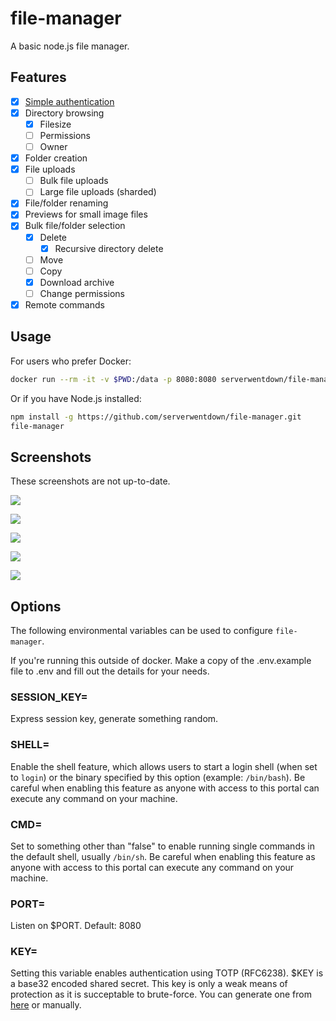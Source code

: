# file-manager

A basic node.js file manager.

## Features

- [x] [Simple authentication](https://github.com/ambrosechua/file-manager#key)
- [x] Directory browsing
  - [x] Filesize
  - [ ] Permissions
  - [ ] Owner
- [x] Folder creation
- [x] File uploads
  - [ ] Bulk file uploads
  - [ ] Large file uploads (sharded)
- [x] File/folder renaming
- [x] Previews for small image files
- [x] Bulk file/folder selection
  - [x] Delete
    - [x] Recursive directory delete
  - [ ] Move
  - [ ] Copy
  - [x] Download archive
  - [ ] Change permissions
- [x] Remote commands

## Usage

For users who prefer Docker:

```zsh
docker run --rm -it -v $PWD:/data -p 8080:8080 serverwentdown/file-manager
```

Or if you have Node.js installed:

```zsh
npm install -g https://github.com/serverwentdown/file-manager.git
file-manager
```

## Screenshots

These screenshots are not up-to-date.

![](https://ambrose.makerforce.io/file-manager/login1.png)

![](https://ambrose.makerforce.io/file-manager/upl2.png)

![](https://ambrose.makerforce.io/file-manager/ls1.png)

![](https://ambrose.makerforce.io/file-manager/rm1.png)

![](https://ambrose.makerforce.io/file-manager/dl1.png)

## Options

The following environmental variables can be used to configure `file-manager`.

If you're running this outside of docker. Make a copy of the .env.example file to .env and fill out the details for your needs.

### SESSION_KEY=

Express session key, generate something random.

### SHELL=

Enable the shell feature, which allows users to start a login shell (when set to `login`) or the binary specified by this option (example: `/bin/bash`). Be careful when enabling this feature as anyone with access to this portal can execute any command on your machine.

### CMD=

Set to something other than "false" to enable running single commands in the default shell, usually `/bin/sh`. Be careful when enabling this feature as anyone with access to this portal can execute any command on your machine.

### PORT=

Listen on $PORT. Default: 8080

### KEY=

Setting this variable enables authentication using TOTP (RFC6238). $KEY is a base32 encoded shared secret. This key is only a weak means of protection as it is succeptable to brute-force. You can generate one from [here](http://www.xanxys.net/totp/) or manually.
